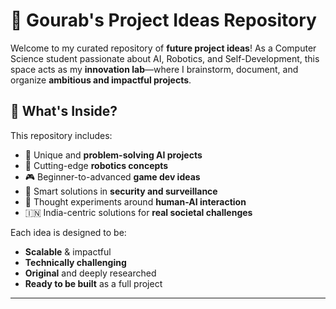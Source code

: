 # 🚀 Gourab's Project Ideas Repository

Welcome to my curated repository of **future project ideas**! As a Computer Science student passionate about AI, Robotics, and Self-Development, this space acts as my **innovation lab**—where I brainstorm, document, and organize **ambitious and impactful projects**.

## 📂 What's Inside?

This repository includes:
- 📌 Unique and **problem-solving AI projects**
- 🤖 Cutting-edge **robotics concepts**
- 🎮 Beginner-to-advanced **game dev ideas**
- 🔐 Smart solutions in **security and surveillance**
- 🧠 Thought experiments around **human-AI interaction**
- 🇮🇳 India-centric solutions for **real societal challenges**

Each idea is designed to be:
- **Scalable** & impactful
- **Technically challenging**
- **Original** and deeply researched
- **Ready to be built** as a full project

---

